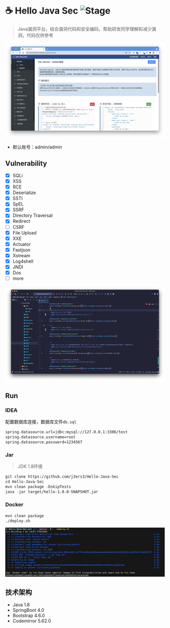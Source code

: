 # ☕️ Hello Java Sec ![Stage](https://img.shields.io/badge/Release-DEV-brightgreen.svg)
> Java漏洞平台，结合漏洞代码和安全编码，帮助研发同学理解和减少漏洞，代码仅供参考

![](media/16304933749187.jpg)


- 默认账号：admin/admin

## Vulnerability
- [x] SQLi
- [x] XSS
- [x] RCE
- [x] Deserialize
- [x] SSTI
- [x] SpEL
- [x] SSRF
- [x] Directory Traversal
- [x] Redirect
- [ ] CSRF
- [x] File Upload
- [x] XXE
- [x] Actuator
- [x] Fastjson
- [x] Xstream
- [x] Log4shell
- [x] JNDI
- [x] Dos
- [ ] more

![](media/16304936834843.jpg)

## Run
### IDEA
配置数据库连接，数据库文件`db.sql`
```
spring.datasource.url=jdbc:mysql://127.0.0.1:3306/test
spring.datasource.username=root
spring.datasource.password=1234567
```

### Jar
> JDK 1.8环境
```
git clone https://github.com/j3ers3/Hello-Java-Sec
cd Hello-Java-Sec
mvn clean package -DskipTests
java -jar target/hello-1.0.0-SNAPSHOT.jar
```

### Docker
```
mvn clean package
./deploy.sh
```
![](media/16512152886514.jpg)


## 技术架构
- Java 1.8
- SpringBoot 4.0
- Bootstrap 4.6.0
- Codemirror 5.62.0
